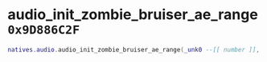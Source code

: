 # audio_init_zombie_bruiser_ae_range `0x9D886C2F`

```lua
natives.audio.audio_init_zombie_bruiser_ae_range(_unk0 --[[ number ]], _unk1 --[[ number ]])
```